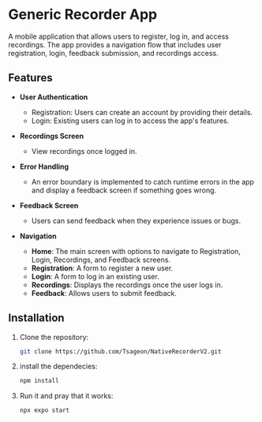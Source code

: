 # Generic Recorder App

A mobile application that allows users to register, log in, and access recordings. The app provides a navigation flow that includes user registration, login, feedback submission, and recordings access. 

## Features

- **User Authentication**
  - Registration: Users can create an account by providing their details.
  - Login: Existing users can log in to access the app's features.
  
- **Recordings Screen**
  - View recordings once logged in.

- **Error Handling**
  - An error boundary is implemented to catch runtime errors in the app and display a feedback screen if something goes wrong.

- **Feedback Screen**
  - Users can send feedback when they experience issues or bugs.

- **Navigation**
  - **Home**: The main screen with options to navigate to Registration, Login, Recordings, and Feedback screens.
  - **Registration**: A form to register a new user.
  - **Login**: A form to log in an existing user.
  - **Recordings**: Displays the recordings once the user logs in.
  - **Feedback**: Allows users to submit feedback.

## Installation

1. Clone the repository:
   ```bash
   git clone https://github.com/Tsageon/NativeRecorderV2.git

2. install the dependecies:
   ```bash
   npm install

3. Run it and pray that it works:
   ```bash
   npx expo start    
